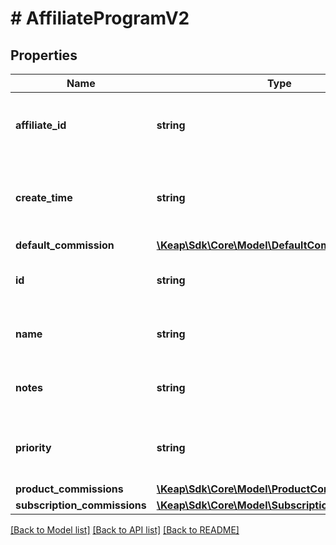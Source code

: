 # # AffiliateProgramV2

## Properties

Name | Type | Description | Notes
------------ | ------------- | ------------- | -------------
**affiliate_id** | **string** | The affiliate_Id for Affiliate commission program | [optional]
**create_time** | **string** | The created time of affiliate commission program | [optional]
**default_commission** | [**\Keap\Sdk\Core\Model\DefaultCommission**](DefaultCommission.md) |  | [optional]
**id** | **string** | The affiliate commission program name | [optional]
**name** | **string** | The affiliate commission program name | [optional]
**notes** | **string** | The affiliate commission program notes | [optional]
**priority** | **string** | The Affiliate commission program priority | [optional]
**product_commissions** | [**\Keap\Sdk\Core\Model\ProductCommission[]**](ProductCommission.md) |  | [optional]
**subscription_commissions** | [**\Keap\Sdk\Core\Model\SubscriptionCommission[]**](SubscriptionCommission.md) |  | [optional]

[[Back to Model list]](../../README.md#models) [[Back to API list]](../../README.md#endpoints) [[Back to README]](../../README.md)
